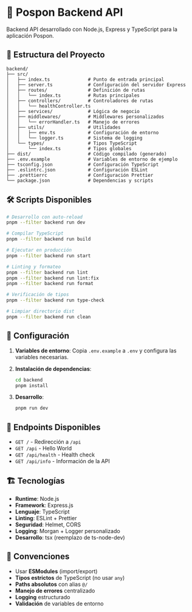 # 🚀 Pospon Backend API

Backend API desarrollado con Node.js, Express y TypeScript para la aplicación Pospon.

## 📁 Estructura del Proyecto

```
backend/
├── src/
│   ├── index.ts              # Punto de entrada principal
│   ├── server.ts             # Configuración del servidor Express
│   ├── routes/               # Definición de rutas
│   │   └── index.ts          # Rutas principales
│   ├── controllers/          # Controladores de rutas
│   │   └── healthController.ts
│   ├── services/             # Lógica de negocio
│   ├── middlewares/          # Middlewares personalizados
│   │   └── errorHandler.ts   # Manejo de errores
│   ├── utils/                # Utilidades
│   │   ├── env.ts            # Configuración de entorno
│   │   └── logger.ts         # Sistema de logging
│   └── types/                # Tipos TypeScript
│       └── index.ts          # Tipos globales
├── dist/                     # Código compilado (generado)
├── .env.example              # Variables de entorno de ejemplo
├── tsconfig.json             # Configuración TypeScript
├── .eslintrc.json            # Configuración ESLint
├── .prettierrc               # Configuración Prettier
└── package.json              # Dependencias y scripts
```

## 🛠️ Scripts Disponibles

```bash
# Desarrollo con auto-reload
pnpm --filter backend run dev

# Compilar TypeScript
pnpm --filter backend run build

# Ejecutar en producción
pnpm --filter backend run start

# Linting y formateo
pnpm --filter backend run lint
pnpm --filter backend run lint:fix
pnpm --filter backend run format

# Verificación de tipos
pnpm --filter backend run type-check

# Limpiar directorio dist
pnpm --filter backend run clean
```

## 🔧 Configuración

1. **Variables de entorno**: Copia `.env.example` a `.env` y configura las variables necesarias.

2. **Instalación de dependencias**:
   ```bash
   cd backend
   pnpm install
   ```

3. **Desarrollo**:
   ```bash
   pnpm run dev
   ```

## 📡 Endpoints Disponibles

- `GET /` - Redirección a `/api`
- `GET /api` - Hello World
- `GET /api/health` - Health check
- `GET /api/info` - Información de la API

## 🏗️ Tecnologías

- **Runtime**: Node.js
- **Framework**: Express.js
- **Lenguaje**: TypeScript
- **Linting**: ESLint + Prettier
- **Seguridad**: Helmet, CORS
- **Logging**: Morgan + Logger personalizado
- **Desarrollo**: tsx (reemplazo de ts-node-dev)

## 📝 Convenciones

- Usar **ESModules** (import/export)
- **Tipos estrictos** de TypeScript (no usar `any`)
- **Paths absolutos** con alias `@/`
- **Manejo de errores** centralizado
- **Logging** estructurado
- **Validación** de variables de entorno